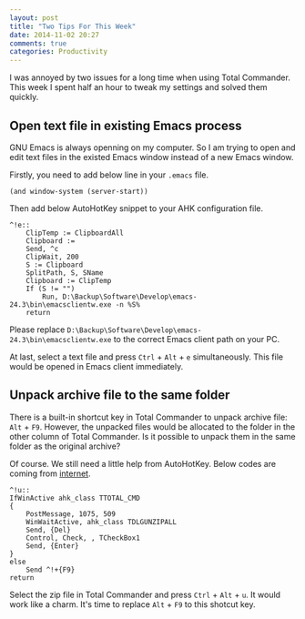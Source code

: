 ```yaml
---
layout: post
title: "Two Tips For This Week"
date: 2014-11-02 20:27
comments: true
categories: Productivity
---
```


I was annoyed by two issues for a long time when using Total Commander. This week I spent half an hour to tweak my settings and solved them quickly.

<!--more-->

## Open text file in existing Emacs process

GNU Emacs is always openning on my computer. So I am trying to open and edit text files in the existed Emacs window instead of a new Emacs window.

Firstly, you need to add below line in your `.emacs` file.

    (and window-system (server-start))

Then add below AutoHotKey snippet to your AHK configuration file.

    ^!e::
        ClipTemp := ClipboardAll
        Clipboard :=
        Send, ^c
        ClipWait, 200
        S := Clipboard
        SplitPath, S, SName
        Clipboard := ClipTemp
        If (S != "")
            Run, D:\Backup\Software\Develop\emacs-24.3\bin\emacsclientw.exe -n %S%
        return
		
Please replace `D:\Backup\Software\Develop\emacs-24.3\bin\emacsclientw.exe` to the correct Emacs client path on your PC.

At last, select a text file and press `Ctrl` + `Alt` + `e` simultaneously. This file would be opened in Emacs client immediately.

## Unpack archive file to the same folder

There is a built-in shortcut key in Total Commander to unpack archive file: `Alt` + `F9`. However, the unpacked files would be allocated to the folder in the other column of Total Commander. Is it possible to unpack them in the same folder as the original archive?

Of course. We still need a little help from AutoHotKey. Below codes are coming from [internet](http://www.ghisler.ch/wiki/index.php/AutoHotkey:_Unpack_each_archive_to_a_separate_subdir). 

    ^!u::
    IfWinActive ahk_class TTOTAL_CMD
    {
    	PostMessage, 1075, 509
    	WinWaitActive, ahk_class TDLGUNZIPALL
    	Send, {Del}
    	Control, Check, , TCheckBox1
    	Send, {Enter}
    }
    else
    	Send ^!+{F9}
    return
	
Select the zip file in Total Commander and press `Ctrl` + `Alt` + `u`. It would work like a charm. It's time to replace `Alt` + `F9` to this shotcut key.

